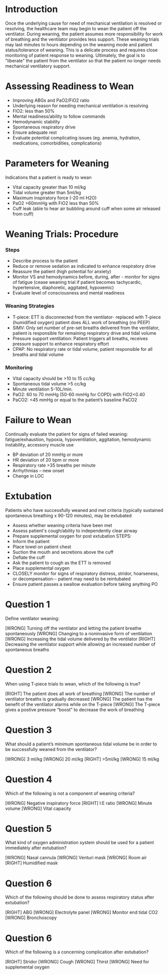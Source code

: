 # Introduction
Once the underlying cause for need of mechanical ventilation is resolved or resolving, the healthcare team may begin to wean the patient off the ventilator. During weaning, the patient assumes more responsibility for work of breathing and the ventilator provides less support. These weaning trials may last minutes to hours depending on the weaning mode and patient status/tolerance of weaning. This is a delicate process and requires close monitoring of patient response to weaning. Ultimately, the goal is to "liberate" the patient from the ventilator so that the patient no longer needs mechanical ventilatory support.

# Assessing Readiness to Wean
* Improving ABGs and PaO2/FiO2 ratio
* Underlying reason for needing mechanical ventilation is resolving
* FIO2: less than 50%
* Mental readiness/ability to follow commands
* Hemodynamic stability
* Spontaneous respiratory drive
* Ensure adequate rest
* Evaluate potential complicating issues (eg. anemia, hydration, medications, comorbidities, complications)

# Parameters for Weaning
Indications that a patient is ready to wean
* Vital capacity greater than 10 ml/kg
* Tidal volume greater than 5ml/kg
* Maximum inspiratory force (-20 ml H2O)
* PaO2 >60mmHg with FiO2 less than 50%
* Cuff leak (able to hear air bubbling around cuff when some air released from cuff)

# Weaning Trials: Procedure

### Steps
* Describe process to the patient
* Reduce or remove sedation as indicated to enhance respiratory drive
* Reassure the patient (high potential for anxiety)
* Monitor VS and hemodynamics before, during, after - monitor for signs of fatigue (cease weaning trial if patient becomes tachycardic, hypertensive, diaphoretic, aggitated, hypoxemic)
* Evaluate level of consciousness and mental readiness

### Weaning Strategies
* T-piece: ETT is disconnected from the ventilator- replaced with T-piece (humidified oxygen) patient does ALL work of breathing (no PEEP)
* SIMV: Only set number of pre-set breaths delivered from the ventilator, patient is responsible for remaining respiratory drive and tidal volume 
* Pressure support ventilation: Patient triggers all breaths, receives pressure support to enhance respiratory effort
* CPAP: No respiratory rate or tidal volume, patient responsible for all breaths and tidal volume

### Monitoring
* Vital capacity should be >10 to 15 cc/kg
* Spontaneous tidal volume >5 cc/kg
* Minute ventilation 5-10L/min.
* PaO2: 60 to 70 mmHg (50-60 mmHg for COPD) with FIO2<0.40
* PaCO2: <45 mmHg or equal to the patient’s baseline PaCO2

# Failure to Wean
Continually evaluate the patient for signs of failed weaning: fatigue/exhaustion, hypoxia, hypoventilation, aggitation, hemodynamic instability, accessory muscle use
* BP deviation of 20 mmHg or more
* HR deviation of 20 bpm or more
* Respiratory rate >35 breaths per minute
* Arrhythmias – new onset
* Change in LOC

# Extubation
Patients who have successfully weaned and met criteria (typically sustained spontaneous breathing x 90-120 minutes), may be extubated
* Assess whether weaning criteria have been met
* Assess patient's cough/ability to independently clear airway
* Prepare supplemental oxygen for post extubation
STEPS:
* Inform the patient
* Place towel on patient chest
* Suction the mouth and secretions above the cuff
* Deflate the cuff
* Ask the patient to cough as the ETT is removed
* Place supplemental oxygen
* CLOSELY monitor for signs of respiratory distress, stridor, hoarseness, or decompensation-- patient may need to be reintubated
* Ensure patient passes a swallow evaluation before taking anything PO


# Question 1
Define ventilator weaning:

[WRONG] Turning off the ventilator and letting the patient breathe spontaneously
[WRONG] Changing to a noninvasive form of ventilation
[WRONG] Increasing the tidal volume delivered by the ventilator
[RIGHT] Decreasing the ventilator support while allowing an increased number of spontaneous breaths

# Question 2
When using T-piece trials to wean, which of the following is true?

[RIGHT] The patient does all work of breathing
[WRONG] The number of ventilator breaths is gradually decreased
[WRONG] The patient has the benefit of the ventilator alarms while on the T-piece
[WRONG] The T-piece gives a postive pressure “boost” to decrease the work of breathing

# Question 3
What should a patient’s minimum spontaneous tidal volume be in order to be successfully weaned from the ventilator?

[WRONG] 3 ml/kg
[WRONG] 20 ml/kg
[RIGHT] >5ml/kg
[WRONG] 15 ml/kg

# Question 4
Which of the following is not a component of weaning criteria?

[WRONG] Negative inspiratory force
[RIGHT] I:E ratio
[WRONG] Minute volume
[WRONG] Vital capacity

# Question 5
What kind of oxygen administration system should be used for a patient immediately after extubation?

[WRONG] Nasal cannula
[WRONG] Venturi mask
[WRONG] Room air
[RIGHT] Humidified mask

# Question 6
Which of the following should be done to assess respiratory status after extubation?

[RIGHT] ABG
[WRONG] Electrolyte panel
[WRONG] Monitor end tidal CO2
[WRONG] Bronchoscopy

# Question 6
Which of the following is a concerning complication after extubation?

[RIGHT] Stridor
[WRONG] Cough
[WRONG] Thirst
[WRONG] Need for supplemental oxygen
